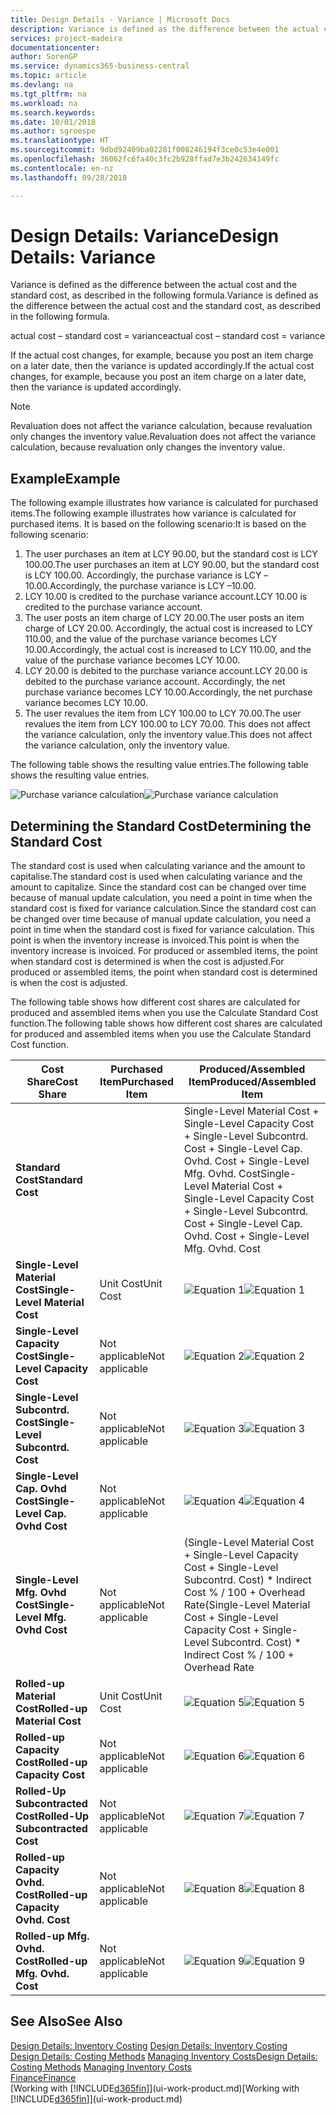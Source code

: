 ```yaml
---
title: Design Details - Variance | Microsoft Docs
description: Variance is defined as the difference between the actual cost and the standard cost, as described in the following formula.
services: project-madeira
documentationcenter: 
author: SorenGP
ms.service: dynamics365-business-central
ms.topic: article
ms.devlang: na
ms.tgt_pltfrm: na
ms.workload: na
ms.search.keywords: 
ms.date: 10/01/2018
ms.author: sgroespe
ms.translationtype: HT
ms.sourcegitcommit: 9dbd92409ba02281f008246194f3ce0c53e4e001
ms.openlocfilehash: 36062fc6fa40c3fc2b928ffad7e3b242634149fc
ms.contentlocale: en-nz
ms.lasthandoff: 09/28/2018

---
```

# <a name="design-details-variance"></a><span data-ttu-id="486d7-103">Design Details: Variance</span><span class="sxs-lookup"><span data-stu-id="486d7-103">Design Details: Variance</span></span>
<span data-ttu-id="486d7-104">Variance is defined as the difference between the actual cost and the standard cost, as described in the following formula.</span><span class="sxs-lookup"><span data-stu-id="486d7-104">Variance is defined as the difference between the actual cost and the standard cost, as described in the following formula.</span></span>  

 <span data-ttu-id="486d7-105">actual cost – standard cost = variance</span><span class="sxs-lookup"><span data-stu-id="486d7-105">actual cost – standard cost = variance</span></span>  

 <span data-ttu-id="486d7-106">If the actual cost changes, for example, because you post an item charge on a later date, then the variance is updated accordingly.</span><span class="sxs-lookup"><span data-stu-id="486d7-106">If the actual cost changes, for example, because you post an item charge on a later date, then the variance is updated accordingly.</span></span>  

> [!NOTE]  
>  <span data-ttu-id="486d7-107">Revaluation does not affect the variance calculation, because revaluation only changes the inventory value.</span><span class="sxs-lookup"><span data-stu-id="486d7-107">Revaluation does not affect the variance calculation, because revaluation only changes the inventory value.</span></span>  

## <a name="example"></a><span data-ttu-id="486d7-108">Example</span><span class="sxs-lookup"><span data-stu-id="486d7-108">Example</span></span>  
 <span data-ttu-id="486d7-109">The following example illustrates how variance is calculated for purchased items.</span><span class="sxs-lookup"><span data-stu-id="486d7-109">The following example illustrates how variance is calculated for purchased items.</span></span> <span data-ttu-id="486d7-110">It is based on the following scenario:</span><span class="sxs-lookup"><span data-stu-id="486d7-110">It is based on the following scenario:</span></span>  

1.  <span data-ttu-id="486d7-111">The user purchases an item at LCY 90.00, but the standard cost is LCY 100.00.</span><span class="sxs-lookup"><span data-stu-id="486d7-111">The user purchases an item at LCY 90.00, but the standard cost is LCY 100.00.</span></span> <span data-ttu-id="486d7-112">Accordingly, the purchase variance is LCY –10.00.</span><span class="sxs-lookup"><span data-stu-id="486d7-112">Accordingly, the purchase variance is LCY –10.00.</span></span>  
2.  <span data-ttu-id="486d7-113">LCY 10.00 is credited to the purchase variance account.</span><span class="sxs-lookup"><span data-stu-id="486d7-113">LCY 10.00 is credited to the purchase variance account.</span></span>  
3.  <span data-ttu-id="486d7-114">The user posts an item charge of LCY 20.00.</span><span class="sxs-lookup"><span data-stu-id="486d7-114">The user posts an item charge of LCY 20.00.</span></span> <span data-ttu-id="486d7-115">Accordingly, the actual cost is increased to LCY 110.00, and the value of the purchase variance becomes LCY 10.00.</span><span class="sxs-lookup"><span data-stu-id="486d7-115">Accordingly, the actual cost is increased to LCY 110.00, and the value of the purchase variance becomes LCY 10.00.</span></span>  
4.  <span data-ttu-id="486d7-116">LCY 20.00 is debited to the purchase variance account.</span><span class="sxs-lookup"><span data-stu-id="486d7-116">LCY 20.00 is debited to the purchase variance account.</span></span> <span data-ttu-id="486d7-117">Accordingly, the net purchase variance becomes LCY 10.00.</span><span class="sxs-lookup"><span data-stu-id="486d7-117">Accordingly, the net purchase variance becomes LCY 10.00.</span></span>  
5.  <span data-ttu-id="486d7-118">The user revalues the item from LCY 100.00 to LCY 70.00.</span><span class="sxs-lookup"><span data-stu-id="486d7-118">The user revalues the item from LCY 100.00 to LCY 70.00.</span></span> <span data-ttu-id="486d7-119">This does not affect the variance calculation, only the inventory value.</span><span class="sxs-lookup"><span data-stu-id="486d7-119">This does not affect the variance calculation, only the inventory value.</span></span>  

 <span data-ttu-id="486d7-120">The following table shows the resulting value entries.</span><span class="sxs-lookup"><span data-stu-id="486d7-120">The following table shows the resulting value entries.</span></span>  

 <span data-ttu-id="486d7-121">![Purchase variance calculation](media/design_details_inventory_costing_11_purchase_variance.png "Purchase variance calculation")</span><span class="sxs-lookup"><span data-stu-id="486d7-121">![Purchase variance calculation](media/design_details_inventory_costing_11_purchase_variance.png "Purchase variance calculation")</span></span>  

## <a name="determining-the-standard-cost"></a><span data-ttu-id="486d7-122">Determining the Standard Cost</span><span class="sxs-lookup"><span data-stu-id="486d7-122">Determining the Standard Cost</span></span>  
 <span data-ttu-id="486d7-123">The standard cost is used when calculating variance and the amount to capitalise.</span><span class="sxs-lookup"><span data-stu-id="486d7-123">The standard cost is used when calculating variance and the amount to capitalize.</span></span> <span data-ttu-id="486d7-124">Since the standard cost can be changed over time because of manual update calculation, you need a point in time when the standard cost is fixed for variance calculation.</span><span class="sxs-lookup"><span data-stu-id="486d7-124">Since the standard cost can be changed over time because of manual update calculation, you need a point in time when the standard cost is fixed for variance calculation.</span></span> <span data-ttu-id="486d7-125">This point is when the inventory increase is invoiced.</span><span class="sxs-lookup"><span data-stu-id="486d7-125">This point is when the inventory increase is invoiced.</span></span> <span data-ttu-id="486d7-126">For produced or assembled items, the point when standard cost is determined is when the cost is adjusted.</span><span class="sxs-lookup"><span data-stu-id="486d7-126">For produced or assembled items, the point when standard cost is determined is when the cost is adjusted.</span></span>  

 <span data-ttu-id="486d7-127">The following table shows how different cost shares are calculated for produced and assembled items when you use the Calculate Standard Cost function.</span><span class="sxs-lookup"><span data-stu-id="486d7-127">The following table shows how different cost shares are calculated for produced and assembled items when you use the Calculate Standard Cost function.</span></span>  

|<span data-ttu-id="486d7-128">Cost Share</span><span class="sxs-lookup"><span data-stu-id="486d7-128">Cost Share</span></span>|<span data-ttu-id="486d7-129">Purchased Item</span><span class="sxs-lookup"><span data-stu-id="486d7-129">Purchased Item</span></span>|<span data-ttu-id="486d7-130">Produced/Assembled Item</span><span class="sxs-lookup"><span data-stu-id="486d7-130">Produced/Assembled Item</span></span>|  
|----------------|--------------------|------------------------------|  
|<span data-ttu-id="486d7-131">**Standard Cost**</span><span class="sxs-lookup"><span data-stu-id="486d7-131">**Standard Cost**</span></span>||<span data-ttu-id="486d7-132">Single-Level Material Cost + Single-Level Capacity Cost + Single-Level Subcontrd. Cost + Single-Level Cap. Ovhd. Cost + Single-Level Mfg. Ovhd. Cost</span><span class="sxs-lookup"><span data-stu-id="486d7-132">Single-Level Material Cost + Single-Level Capacity Cost + Single-Level Subcontrd. Cost + Single-Level Cap. Ovhd. Cost + Single-Level Mfg. Ovhd. Cost</span></span>|  
|<span data-ttu-id="486d7-133">**Single-Level Material Cost**</span><span class="sxs-lookup"><span data-stu-id="486d7-133">**Single-Level Material Cost**</span></span>|<span data-ttu-id="486d7-134">Unit Cost</span><span class="sxs-lookup"><span data-stu-id="486d7-134">Unit Cost</span></span>|<span data-ttu-id="486d7-135">![Equation 1](media/design_details_inventory_costing_11_equation_1.png "Equation 1")</span><span class="sxs-lookup"><span data-stu-id="486d7-135">![Equation 1](media/design_details_inventory_costing_11_equation_1.png "Equation 1")</span></span>|  
|<span data-ttu-id="486d7-136">**Single-Level Capacity Cost**</span><span class="sxs-lookup"><span data-stu-id="486d7-136">**Single-Level Capacity Cost**</span></span>|<span data-ttu-id="486d7-137">Not applicable</span><span class="sxs-lookup"><span data-stu-id="486d7-137">Not applicable</span></span>|<span data-ttu-id="486d7-138">![Equation 2](media/design_details_inventory_costing_11_equation_2.png "Equation 2")</span><span class="sxs-lookup"><span data-stu-id="486d7-138">![Equation 2](media/design_details_inventory_costing_11_equation_2.png "Equation 2")</span></span>|  
|<span data-ttu-id="486d7-139">**Single-Level Subcontrd. Cost**</span><span class="sxs-lookup"><span data-stu-id="486d7-139">**Single-Level Subcontrd. Cost**</span></span>|<span data-ttu-id="486d7-140">Not applicable</span><span class="sxs-lookup"><span data-stu-id="486d7-140">Not applicable</span></span>|<span data-ttu-id="486d7-141">![Equation 3](media/design_details_inventory_costing_11_equation_3.png "Equation 3")</span><span class="sxs-lookup"><span data-stu-id="486d7-141">![Equation 3](media/design_details_inventory_costing_11_equation_3.png "Equation 3")</span></span>|  
|<span data-ttu-id="486d7-142">**Single-Level Cap. Ovhd Cost**</span><span class="sxs-lookup"><span data-stu-id="486d7-142">**Single-Level Cap. Ovhd Cost**</span></span>|<span data-ttu-id="486d7-143">Not applicable</span><span class="sxs-lookup"><span data-stu-id="486d7-143">Not applicable</span></span>|<span data-ttu-id="486d7-144">![Equation 4](media/design_details_inventory_costing_11_equation_4.png "Equation 4")</span><span class="sxs-lookup"><span data-stu-id="486d7-144">![Equation 4](media/design_details_inventory_costing_11_equation_4.png "Equation 4")</span></span>|  
|<span data-ttu-id="486d7-145">**Single-Level Mfg. Ovhd Cost**</span><span class="sxs-lookup"><span data-stu-id="486d7-145">**Single-Level Mfg. Ovhd Cost**</span></span>|<span data-ttu-id="486d7-146">Not applicable</span><span class="sxs-lookup"><span data-stu-id="486d7-146">Not applicable</span></span>|<span data-ttu-id="486d7-147">(Single-Level Material Cost + Single-Level Capacity Cost + Single-Level Subcontrd. Cost) \* Indirect Cost % / 100 + Overhead Rate</span><span class="sxs-lookup"><span data-stu-id="486d7-147">(Single-Level Material Cost + Single-Level Capacity Cost + Single-Level Subcontrd. Cost) \* Indirect Cost % / 100 + Overhead Rate</span></span>|  
|<span data-ttu-id="486d7-148">**Rolled-up Material Cost**</span><span class="sxs-lookup"><span data-stu-id="486d7-148">**Rolled-up Material Cost**</span></span>|<span data-ttu-id="486d7-149">Unit Cost</span><span class="sxs-lookup"><span data-stu-id="486d7-149">Unit Cost</span></span>|<span data-ttu-id="486d7-150">![Equation 5](media/design_details_inventory_costing_11_equation_5.png "Equation 5")</span><span class="sxs-lookup"><span data-stu-id="486d7-150">![Equation 5](media/design_details_inventory_costing_11_equation_5.png "Equation 5")</span></span>|  
|<span data-ttu-id="486d7-151">**Rolled-up Capacity Cost**</span><span class="sxs-lookup"><span data-stu-id="486d7-151">**Rolled-up Capacity Cost**</span></span>|<span data-ttu-id="486d7-152">Not applicable</span><span class="sxs-lookup"><span data-stu-id="486d7-152">Not applicable</span></span>|<span data-ttu-id="486d7-153">![Equation 6](media/design_details_inventory_costing_11_equation_6.png "Equation 6")</span><span class="sxs-lookup"><span data-stu-id="486d7-153">![Equation 6](media/design_details_inventory_costing_11_equation_6.png "Equation 6")</span></span>|  
|<span data-ttu-id="486d7-154">**Rolled-Up Subcontracted Cost**</span><span class="sxs-lookup"><span data-stu-id="486d7-154">**Rolled-Up Subcontracted Cost**</span></span>|<span data-ttu-id="486d7-155">Not applicable</span><span class="sxs-lookup"><span data-stu-id="486d7-155">Not applicable</span></span>|<span data-ttu-id="486d7-156">![Equation 7](media/design_details_inventory_costing_11_equation_7.png "Equation 7")</span><span class="sxs-lookup"><span data-stu-id="486d7-156">![Equation 7](media/design_details_inventory_costing_11_equation_7.png "Equation 7")</span></span>|  
|<span data-ttu-id="486d7-157">**Rolled-up Capacity Ovhd. Cost**</span><span class="sxs-lookup"><span data-stu-id="486d7-157">**Rolled-up Capacity Ovhd. Cost**</span></span>|<span data-ttu-id="486d7-158">Not applicable</span><span class="sxs-lookup"><span data-stu-id="486d7-158">Not applicable</span></span>|<span data-ttu-id="486d7-159">![Equation 8](media/design_details_inventory_costing_11_equation_8.png "Equation 8")</span><span class="sxs-lookup"><span data-stu-id="486d7-159">![Equation 8](media/design_details_inventory_costing_11_equation_8.png "Equation 8")</span></span>|  
|<span data-ttu-id="486d7-160">**Rolled-up Mfg. Ovhd. Cost**</span><span class="sxs-lookup"><span data-stu-id="486d7-160">**Rolled-up Mfg. Ovhd. Cost**</span></span>|<span data-ttu-id="486d7-161">Not applicable</span><span class="sxs-lookup"><span data-stu-id="486d7-161">Not applicable</span></span>|<span data-ttu-id="486d7-162">![Equation 9](media/design_details_inventory_costing_11_equation_9.png "Equation 9")</span><span class="sxs-lookup"><span data-stu-id="486d7-162">![Equation 9](media/design_details_inventory_costing_11_equation_9.png "Equation 9")</span></span>|  

## <a name="see-also"></a><span data-ttu-id="486d7-163">See Also</span><span class="sxs-lookup"><span data-stu-id="486d7-163">See Also</span></span>  
 <span data-ttu-id="486d7-164">[Design Details: Inventory Costing](design-details-inventory-costing.md) </span><span class="sxs-lookup"><span data-stu-id="486d7-164">[Design Details: Inventory Costing](design-details-inventory-costing.md) </span></span>  
 <span data-ttu-id="486d7-165">[Design Details: Costing Methods](design-details-costing-methods.md) [Managing Inventory Costs](finance-manage-inventory-costs.md)</span><span class="sxs-lookup"><span data-stu-id="486d7-165">[Design Details: Costing Methods](design-details-costing-methods.md) [Managing Inventory Costs](finance-manage-inventory-costs.md)</span></span>  
 [<span data-ttu-id="486d7-166">Finance</span><span class="sxs-lookup"><span data-stu-id="486d7-166">Finance</span></span>](finance.md)  
 <span data-ttu-id="486d7-167">[Working with [!INCLUDE[d365fin](includes/d365fin_md.md)]](ui-work-product.md)</span><span class="sxs-lookup"><span data-stu-id="486d7-167">[Working with [!INCLUDE[d365fin](includes/d365fin_md.md)]](ui-work-product.md)</span></span>

